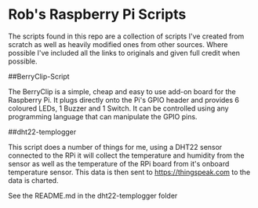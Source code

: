 # Rob's Raspberry Pi Scripts

The scripts found in this repo are a collection of scripts I've created from scratch as well as heavily modified ones from other sources.  Where possible I've included all the links to originals and given full credit when possible.

##BerryClip-Script

The BerryClip is a simple, cheap and easy to use add-on board for the Raspberry Pi. It plugs directly onto the Pi's GPIO header and provides 6 
coloured LEDs, 1 Buzzer and 1 Switch. It can be controlled using any programming language that can manipulate the GPIO pins.

##dht22-templogger

This script does a number of things for me, using a DHT22 sensor connected to the RPi it will collect the temperature and humidity from the sensor as well as the temperature of the RPi board from it's onboard temperature sensor.  This data is then sent to https://thingspeak.com to the data is charted.

See the README.md in the dht22-templogger folder
